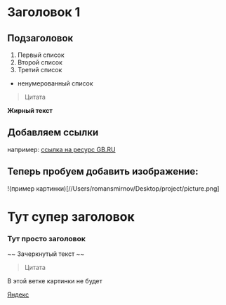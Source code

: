 # Заголовок 1

## Подзаголовок

1. Первый список
2. Второй список
3. Третий список

* ненумерованный список

>Цитата

**Жирный текст**

## Добавляем ссылки
например: [ссылка на ресурс GB.RU](http://gb.ru) 

## Теперь пробуем добавить изображение: 
!(пример картинки)[//Users/romansmirnov/Desktop/project/picture.png]

Тут супер заголовок
===
### Тут просто заголовок

~~ Зачеркнутый текст ~~

>Цитата

В этой ветке картинки не будет

[Яндекс](https://yandex.ru)